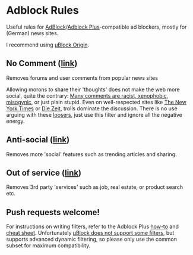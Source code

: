 # Adblock Rules

Useful rules for
[AdBlock](https://getadblock.com)/[Adblock Plus](https://adblockplus.org/)-compatible
ad blockers, mostly for (German) news sites.

I recommend using [µBlock Origin](https://github.com/gorhill/uBlock).

## No Comment ([link](https://raw.githubusercontent.com/cwickert/adblock-rules/master/no-comment.txt))

Removes forums and user comments from popular news sites

Allowing morons to share their 'thoughts' does not make the web more social,
quite the contrary: [Many comments are racist, xenophobic, misogynic](https://www.theguardian.com/technology/2016/apr/12/the-dark-side-of-guardian-comments),
or just plain stupid. Even on	well-respected sites like [The New York Times](http://www.nytimes.com)
or [Die Zeit](http://www.zeit.de), trolls dominate the discussion. There is no
use arguing with these [loosers](https://www.washingtonpost.com/news/the-intersect/wp/2015/07/20/men-who-harass-women-online-are-quite-literally-losers-new-study-finds),
just use this filter and ignore all the negative energy.


## Anti-social ([link](https://raw.githubusercontent.com/cwickert/adblock-rules/master/antisocial.txt))

Removes more 'social' features such as trending articles and sharing.


## Out of service ([link](https://raw.githubusercontent.com/cwickert/adblock-rules/master/out-of-service.txt))

Removes 3rd party 'services' such as job, real estate, or product search etc.


## Push requests welcome!
For instructions on writing filters, refer to the Adblock Plus
[how-to](https://adblockplus.org/en/filters) and
[cheat sheet](https://adblockplus.org/en/filter-cheatsheet). Unfortunately
[µBlock does not support some filters](https://github.com/gorhill/uBlock/wiki/Static-filter-syntax),
but supports advanced dynamic filtering, so please only use the common subset
for maximum compatibility.
